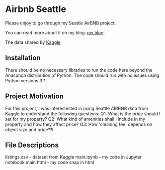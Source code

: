 # Airbnb Seattle

Please enjoy to go through my Seattle AirBNB project.

You can read more about it on my blog: <a href=https://best-mahogany-dolphin-856.medium.com/insights-from-seattle-airb-b-d77224d7354c>my blog</a>.

The data shared by <a href="https://www.kaggle.com/airbnb/seattle?select=listings.csv">Kaggle</a>

## Installation
There should be no necessary libraries to run the code here beyond the Anaconda distribution of Python. The code should run with no issues using Python versions 3.*.

## Project Motivation
For this project, I was interestested in using Seattle AIRBNB data from Kaggle to understand the following questions:
Q1: What is the price should I set for my property?
Q2: What kind of amenities shall I include in my property and how they affect price?
Q3: How 'cleaning fee' depends on object size and price?¶

## File Descriptions
listings.csv - dataset from Kaggle
main.ipynb - my code in Jupyter notebook
main.html - my code snap in html
